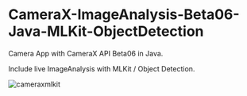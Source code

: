 # CameraX-ImageAnalysis-Beta06-Java-MLKit-ObjectDetection

Camera App with CameraX API Beta06 in Java.

Include live ImageAnalysis with MLKit / Object Detection.

![cameraxmlkit](https://user-images.githubusercontent.com/51813825/88377592-bfd31f80-cd9f-11ea-8a8c-6b69cbb9f6a5.JPG)
